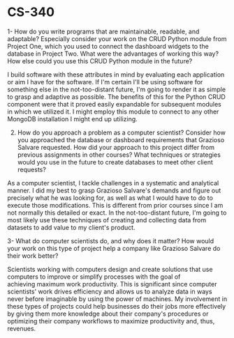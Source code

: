 # CS-340
1- How do you write programs that are maintainable, readable, and adaptable? Especially consider your work on the CRUD Python module from Project One, which you used to connect the dashboard widgets to the database in Project Two. What were the advantages of working this way? How else could you use this CRUD Python module in the future?

I build software with these attributes in mind by evaluating each application or aim I have for the software. If I'm certain I'll be using software for something else in the not-too-distant future, I'm going to render it as simple to grasp and adaptive as possible. The benefits of this for the Python CRUD component were that it proved easily expandable for subsequent modules in which we utilized it. I might employ this module to connect to any other MongoDB installation I might end up utilizing.

2. How do you approach a problem as a computer scientist? Consider how you approached the database or dashboard requirements that Grazioso Salvare requested. How did your approach to this project differ from previous assignments in other courses? What techniques or strategies would you use in the future to create databases to meet other client requests?

As a computer scientist, I tackle challenges in a systematic and analytical manner. I did my best to grasp Grazioso Salvare's demands and figure out precisely what he was looking for, as well as what I would have to do to execute those modifications. This is different from prior courses since I am not normally this detailed or exact. In the not-too-distant future, I'm going to most likely use these techniques of creating and collecting data from datasets to add value to my client's product.

3- What do computer scientists do, and why does it matter? How would your work on this type of project help a company like Grazioso Salvare do their work better?

Scientists working with computers design and create solutions that use computers to improve or simplify processes with the goal of achieving maximum work productivity. This is significant since computer scientists' work drives efficiency and allows us to analyze data in ways never before imaginable by using the power of machines. My involvement in these types of projects could help businesses do their jobs more effectively by giving them more knowledge about their company's procedures or optimizing their company workflows to maximize productivity and, thus, revenues.

